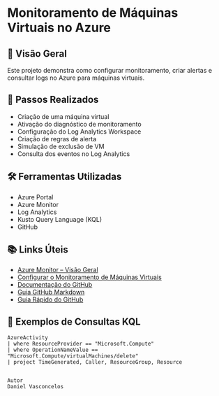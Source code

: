# Monitoramento de Máquinas Virtuais no Azure

## 📌 Visão Geral
Este projeto demonstra como configurar monitoramento, criar alertas e consultar logs no Azure para máquinas virtuais.

## 🚀 Passos Realizados
- Criação de uma máquina virtual
- Ativação do diagnóstico de monitoramento
- Configuração do Log Analytics Workspace
- Criação de regras de alerta
- Simulação de exclusão de VM
- Consulta dos eventos no Log Analytics

## 🛠️ Ferramentas Utilizadas
- Azure Portal
- Azure Monitor
- Log Analytics
- Kusto Query Language (KQL)
- GitHub

## 📚 Links Úteis

- [Azure Monitor – Visão Geral](https://docs.microsoft.com/pt-br/azure/azure-monitor/overview)
- [Configurar o Monitoramento de Máquinas Virtuais](https://learn.microsoft.com/pt-br/azure/azure-monitor/vm/vminsights-enable-overview)
- [Documentação do GitHub](https://docs.github.com/pt)
- [Guia GitHub Markdown](https://guides.github.com/features/mastering-markdown/)
- [Guia Rápido do GitHub](https://docs.github.com/pt/get-started/quickstart)

## 📝 Exemplos de Consultas KQL
```kusto
AzureActivity
| where ResourceProvider == "Microsoft.Compute"
| where OperationNameValue == "Microsoft.Compute/virtualMachines/delete"
| project TimeGenerated, Caller, ResourceGroup, Resource


Autor
Daniel Vasconcelos


